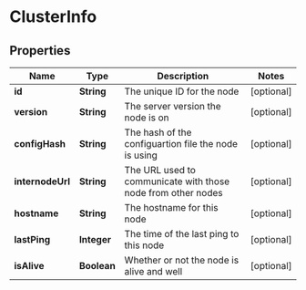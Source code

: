 
# ClusterInfo

## Properties
Name | Type | Description | Notes
------------ | ------------- | ------------- | -------------
**id** | **String** | The unique ID for the node |  [optional]
**version** | **String** | The server version the node is on |  [optional]
**configHash** | **String** | The hash of the configuartion file the node is using |  [optional]
**internodeUrl** | **String** | The URL used to communicate with those node from other nodes |  [optional]
**hostname** | **String** | The hostname for this node |  [optional]
**lastPing** | **Integer** | The time of the last ping to this node |  [optional]
**isAlive** | **Boolean** | Whether or not the node is alive and well |  [optional]



